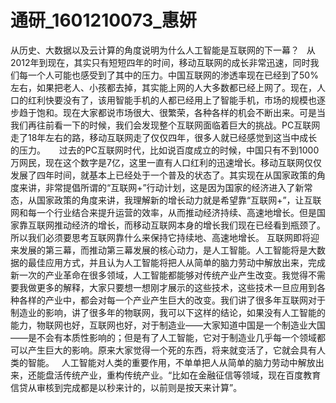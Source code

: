 # 通研_1601210073_惠妍
从历史、大数据以及云计算的角度说明为什么人工智能是互联网的下一幕？
   从2012年到现在，其实只有短短四年的时间，移动互联网的成长非常迅速，同时我们每一个人可能也感受到了其中的压力。中国互联网的渗透率现在已经到了50%左右，如果把老人、小孩都去掉，其实能上网的人大多数都已经上网了。现在，人口的红利快要没有了，该用智能手机的人都已经用上了智能手机，市场的规模也逐步趋于饱和。现在大家都说市场很大、很繁荣，各种各样的机会不断出来。可是当我们再往前看一下的时候，我们会发现整个互联网面临着巨大的挑战。PC互联网走了18年左右的路，移动互联网走了仅仅四年，很多人就已经感觉到这当中成长的压力。
　 过去的PC互联网时代，比如说百度成立的时候，中国只有不到1000万网民，现在这个数字是7亿，这里一直有人口红利的迅速增长。移动互联网仅仅发展了四年时间，就基本上已经处于一个普及的状态了。其实现在从国家政策的角度来讲，非常提倡所谓的“互联网+”行动计划，这是因为国家的经济进入了新常态，从国家政策的角度来讲，我理解新的增长动力就是希望靠“互联网+”，让互联网和每一个行业结合来提升运营的效率，从而推动经济持续、高速地增长。但是国家靠互联网推动经济的增长，而移动互联网本身的增长我们现在已经看到瓶颈了。所以我们必须要思考互联网靠什么来保持它持续地、高速地增长。
   互联网即将迎来发展的第三幕，而推动第三幕发展的核心动力，是人工智能。人工智能将是大数据的最佳应用方式，并且认为人工智能将把人从简单的脑力劳动中解放出来，完成新一次的产业革命在很多领域，人工智能都能够对传统产业产生改变。我觉得不需要我做更多的解释，大家只要想一想刚才展示的这些技术，这些技术一旦应用到各种各样的产业中，都会对每一个产业产生巨大的改变。我们讲了很多年互联网对于制造业的影响，讲了很多年的物联网，我可以下这样的结论，如果没有人工智能的能力，物联网也好，互联网也好，对于制造业——大家知道中国是一个制造业大国——是不会有本质性影响的；但是有了人工智能，它对于制造业几乎每一个领域都可以产生巨大的影响。原来大家觉得一个死的东西，将来就变活了，它就会具有人类的智能。
   人工智能对人类的重要作用，不单单把人从简单的脑力劳动中解放出来，还能盘活传统产业，重构传统产业。“比如在金融征信等领域，现在百度教育信贷从审核到完成都是以秒来计的，以前则是按天来计算”。
